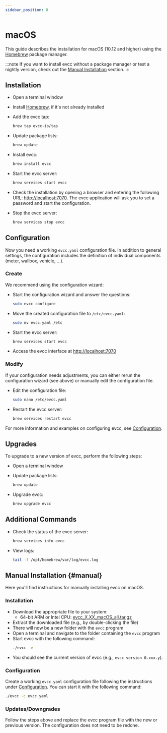 ```yaml
---
sidebar_position: 8
---
```


# macOS

This guide describes the installation for macOS (10.12 and higher) using the [Homebrew](https://brew.sh) package manager.

:::note
If you want to install evcc without a package manager or test a nightly version, check out the [Manual Installation](#manual) section.
:::

## Installation

- Open a terminal window
- Install [Homebrew](https://brew.sh), if it's not already installed
- Add the evcc tap:

  ```sh
  brew tap evcc-io/tap
  ```

- Update package lists:

  ```sh
  brew update
  ```

- Install evcc:

  ```sh
  brew install evcc
  ```

- Start the evcc server:

  ```sh
  brew services start evcc
  ```

- Check the installation by opening a browser and entering the following URL: [http://localhost:7070](http://localhost:7070). The evcc application will ask you to set a password and start the configuration.
- Stop the evcc server:

  ```sh
  brew services stop evcc
  ```

## Configuration

Now you need a working `evcc.yaml` configuration file.
In addition to general settings, the configuration includes the definition of individual components (meter, wallbox, vehicle, ...).

### Create

We recommend using the configuration wizard:

- Start the configuration wizard and answer the questions:

  ```sh
  sudo evcc configure
  ```

- Move the created configuration file to `/etc/evcc.yaml`:

  ```sh
  sudo mv evcc.yaml /etc
  ```

- Start the evcc server:

  ```sh
  brew services start evcc
  ```

- Access the evcc interface at [http://localhost:7070](http://localhost:7070)

### Modify

If your configuration needs adjustments, you can either rerun the configuration wizard (see above) or manually edit the configuration file.

- Edit the configuration file:

  ```sh
  sudo nano /etc/evcc.yaml
  ```

- Restart the evcc server:

  ```sh
  brew services restart evcc
  ```

For more information and examples on configuring evcc, see [Configuration](./configuration).

## Upgrades

To upgrade to a new version of evcc, perform the following steps:

- Open a terminal window
- Update package lists:

  ```sh
  brew update
  ```

- Upgrade evcc:

  ```sh
  brew upgrade evcc
  ```

## Additional Commands

- Check the status of the evcc server:

  ```sh
  brew services info evcc
  ```

- View logs:

  ```sh
  tail -f /opt/homebrew/var/log/evcc.log
  ```

## Manual Installation {#manual}

Here you'll find instructions for manually installing evcc on macOS.

### Installation

- Download the appropriate file to your system:
  - 64-bit ARM or Intel CPU: [evcc_X.XX_macOS_all.tar.gz](https://github.com/evcc-io/evcc/releases/latest)
- Extract the downloaded file (e.g., by double-clicking the file)
- There will now be a new folder with the `evcc` program
- Open a terminal and navigate to the folder containing the `evcc` program
- Start evcc with the following command:
  ```sh
  ./evcc -v
  ```
- You should see the current version of evcc (e.g., `evcc version 0.xxx.y`).

### Configuration

Create a working `evcc.yaml` configuration file following the instructions under [Configuration](./configuration).
You can start it with the following command:

```sh
./evcc -c evcc.yaml
```

### Updates/Downgrades

Follow the steps above and replace the evcc program file with the new or previous version.
The configuration does not need to be redone.
